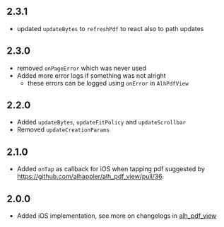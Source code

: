 ## 2.3.1
* updated `updateBytes` to `refreshPdf` to react also to path updates

## 2.3.0
* removed `onPageError` which was never used
* Added more error logs if something was not alright
  * these errors can be logged using `onError` in `AlhPdfView`

## 2.2.0
* Added `updateBytes`, `updateFitPolicy` and `updateScrollbar`
* Removed `updateCreationParams`

## 2.1.0
* Added `onTap` as callback for iOS when tapping pdf suggested by https://github.com/alhappler/alh_pdf_view/pull/36.

## 2.0.0

* Added iOS implementation, see more on changelogs in [alh_pdf_view](https://pub.dev/packages/alh_pdf_view/changelog)

